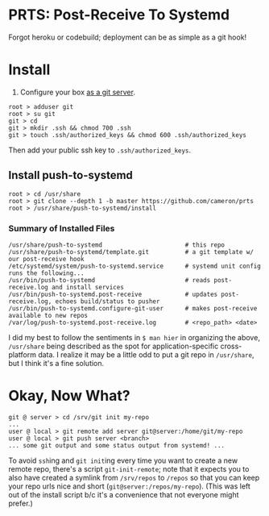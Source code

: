 # PRTS: Post-Receive To Systemd

Forgot heroku or codebuild; deployment can be as simple as a git hook!



# Install


1. Configure your box [as a git server](https://git-scm.com/book/en/v2/Git-on-the-Server-Setting-Up-the-Server).
```
root > adduser git
root > su git
git > cd
git > mkdir .ssh && chmod 700 .ssh
git > touch .ssh/authorized_keys && chmod 600 .ssh/authorized_keys
```

Then add your public ssh key to `.ssh/authorized_keys`.

## Install push-to-systemd

```
root > cd /usr/share
root > git clone --depth 1 -b master https://github.com/cameron/prts
root > /usr/share/push-to-systemd/install
```

### Summary of Installed Files
```
/usr/share/push-to-systemd                       # this repo
/usr/share/push-to-systemd/template.git          # a git template w/ our post-receive hook
/etc/systemd/system/push-to-systemd.service      # systemd unit config runs the following...
/usr/bin/push-to-systemd                         # reads post-receive.log and install services
/usr/bin/push-to-systemd.post-receive            # updates post-receive.log, echoes build/status to pusher
/usr/bin/push-to-systemd.configure-git-user      # makes post-receive available to new repos
/var/log/push-to-systemd.post-receive.log        # <repo_path> <date>
```

I did my best to follow the sentiments in `$ man hier` in organizing the above, `/usr/share` being described as the spot for application-specific cross-platform data. I realize it may be a little odd to put a git repo in `/usr/share`, but I think it's a fine solution.

# Okay, Now What?

```
git @ server > cd /srv/git init my-repo
...
user @ local > git remote add server git@server:/home/git/my-repo
user @ local > git push server <branch>
... some git output and some status output from systemd! ...
```

To avoid `ssh`ing and `git init`ing every time you want to create a new remote repo, there's a script `git-init-remote`; note that it expects you to also have created a symlink from `/srv/repos` to `/repos` so that you can keep your repo urls nice and short (`git@server:/repos/my-repo`). (This was left out of the install script b/c it's a convenience that not everyone might prefer.)
